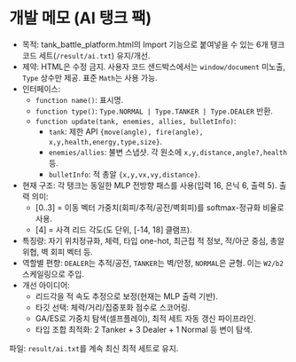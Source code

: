 # 개발 메모 (AI 탱크 팩)

- 목적: tank_battle_platform.html의 Import 기능으로 붙여넣을 수 있는 6개 탱크 코드 세트(`/result/ai.txt`) 유지/개선.
- 제약: HTML은 수정 금지. 사용자 코드 샌드박스에서는 `window/document` 미노출, `Type` 상수만 제공. 표준 `Math`는 사용 가능.
- 인터페이스:
  - `function name()`: 표시명.
  - `function type()`: `Type.NORMAL | Type.TANKER | Type.DEALER` 반환.
  - `function update(tank, enemies, allies, bulletInfo)`:
    - `tank`: 제한 API `{move(angle), fire(angle), x,y,health,energy,type,size}`.
    - `enemies/allies`: 불변 스냅샷. 각 원소에 `x,y,distance,angle?,health` 등.
    - `bulletInfo`: 적 총알 `{x,y,vx,vy,distance}`.
- 현재 구조: 각 탱크는 동일한 MLP 전방향 패스를 사용(입력 16, 은닉 6, 출력 5). 출력 의미:
  - [0..3] = 이동 벡터 가중치(회피/추적/공전/벽회피)를 softmax-정규화 비율로 사용.
  - [4] = 사격 리드 각도(도 단위, [-14, 18] 클램프).
- 특징량: 자기 위치정규화, 체력, 타입 one-hot, 최근접 적 정보, 적/아군 중심, 총알 위협, 벽 회피 벡터 등.
- 역할별 편향: `DEALER`는 추적/공전, `TANKER`는 벽/안정, `NORMAL`은 균형. 이는 `W2/b2` 스케일링으로 주입.
- 개선 아이디어:
  - 리드각을 적 속도 추정으로 보정(현재는 MLP 출력 기반).
  - 타깃 선택: 체력/거리/집중포화 점수로 스코어링.
  - GA/ES로 가중치 탐색(셀프플레이), 최적 세트 자동 갱신 파이프라인.
  - 타입 조합 최적화: 2 Tanker + 3 Dealer + 1 Normal 등 변이 탐색.

파일: `result/ai.txt`를 계속 최신 최적 세트로 유지.
